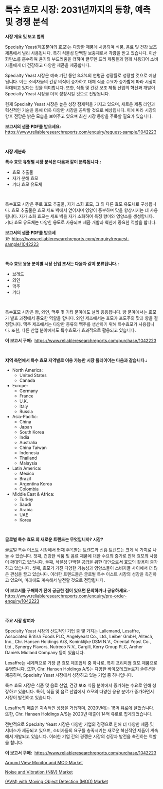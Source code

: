 <p><h1>특수 효모 시장: 2031년까지의 동향, 예측 및 경쟁 분석</h1></p><p><strong>시장 개요 및 보고 범위</strong></p>
<p><p>Specialty Yeast(제조분야의 효모)는 다양한 제품에 사용되며 식품, 음료 및 건강 보조 제품에서 널리 사용됩니다. 특히 식물성 단백질 보충제로서 각광을 받고 있습니다. 이산화탄소를 흡수하여 윤기와 부드러움을 더하며 글루텐 프리 제품들과 함께 사용되어 소비자들에게 더 건강하고 다양한 제품을 제공합니다. </p><p>Specialty Yeast 시장은 예측 기간 동안 8.3%의 연평균 성장률로 성장할 것으로 예상됩니다. 이는 소비자들의 건강 의식이 증가하고 대체 식품 수요가 증가함에 따라 시장이 확대되고 있다는 것을 의미합니다. 또한, 식품 및 건강 보조 제품 산업의 혁신과 개발이 Specialty Yeast 시장을 더욱 성장시킬 것으로 전망됩니다.</p><p>현재 Specialty Yeast 시장은 높은 성장 잠재력을 가지고 있으며, 새로운 제품 라인과 혁신적인 기술을 통해 더욱 다양한 시장을 공략할 것으로 예상됩니다. 이에 따라 시장의 향후 전망은 밝은 모습을 보여주고 있으며 최신 시장 동향을 주목할 필요가 있습니다.</p></p>
<p><strong>보고서의 샘플 PDF를 받으세요:</strong> <a href="https://www.reliableresearchreports.com/enquiry/request-sample/1042223">https://www.reliableresearchreports.com/enquiry/request-sample/1042223</a></p>
<p>&nbsp;</p>
<p><strong>시장 세분화</strong></p>
<p><strong>특수 효모 유형별 시장 분석은 다음과 같이 분류됩니다.:</strong></p>
<p><ul><li>효모 추출물</li><li>자가 분해 효모</li><li>기타 효모 유도체</li></ul></p>
<p>&nbsp;</p>
<p><p>특수효모 시장은 주로 효모 추출물, 자가 소화 효모, 그 외 다른 효모 유도체로 구성됩니다. 효모 추출물은 효모 세포 벽에서 얻어지며 영양이 풍부하며 맛을 향상시키는 데 사용됩니다. 자가 소화 효모는 세포 벽을 자가 소화하여 특정 향미와 영양소를 생성합니다. 기타 효모 유도체는 다양한 용도로 사용되며 제품 개발과 혁신에 중요한 역할을 합니다.</p></p>
<p><strong>보고서의 샘플 PDF를 받으세요:</strong>&nbsp;<a href="https://www.reliableresearchreports.com/enquiry/request-sample/1042223">https://www.reliableresearchreports.com/enquiry/request-sample/1042223</a></p>
<p>&nbsp;</p>
<p><strong> 특수 효모 응용 분야별 시장 산업 조사는 다음과 같이 분류됩니다.:</strong></p>
<p><ul><li>브레드</li><li>와인</li><li>맥주</li><li>기타</li></ul></p>
<p>&nbsp;</p>
<p><p>특수효모 시장은 빵, 와인, 맥주 및 기타 분야에도 널리 응용됩니다. 빵 분야에서는 효모가 발효 과정에서 중요한 역할을 합니다. 와인 제조에서는 효모가 포도주의 맛과 향을 결정합니다. 맥주 제조에서는 다양한 종류의 맥주를 생산하기 위해 특수효모가 사용됩니다. 또한, 다른 산업 분야에서도 특수효모가 효과적으로 활용되고 있습니다.</p></p>
<p><strong>이 보고서 구매:</strong>&nbsp; <a href="https://www.reliableresearchreports.com/purchase/1042223">https://www.reliableresearchreports.com/purchase/1042223</a></p>
<p>&nbsp;</p>
<p><strong>지역 측면에서 특수 효모 지역별로 이용 가능한 시장 플레이어는 다음과 같습니다.:</strong></p>
<p><ul>
    <li>
        North America:
        <ul>
            <li>United States</li>
            <li>Canada</li>
        </ul>
    </li>
    <li>
        Europe:
        <ul>
            <li>Germany</li>
            <li>France</li>
            <li>U.K.</li>
            <li>Italy</li>
            <li>Russia</li>
        </ul>
    </li>
    <li>
        Asia-Pacific:
        <ul>
            <li>China</li>
            <li>Japan</li>
            <li>South Korea</li>
            <li>India</li>
            <li>Australia</li>
            <li>China Taiwan</li>
            <li>Indonesia</li>
            <li>Thailand</li>
            <li>Malaysia</li>
        </ul>
    </li>
    <li>
        Latin America:
        <ul>
            <li>Mexico</li>
            <li>Brazil</li>
            <li>Argentina Korea</li>
            <li>Colombia</li>
        </ul>
    </li>
    <li>
        Middle East & Africa:
        <ul>
            <li>Turkey</li>
            <li>Saudi</li>
            <li>Arabia</li>
            <li>UAE</li>
            <li>Korea</li>
        </ul>
    </li>
    </ul></p>
<p>&nbsp;</p>
<p><strong>글로벌 특수 효모 의 새로운 트렌드는 무엇입니까? 시장?</strong></p>
<p><p>글로벌 특수 이스트 시장에서 현재 주목받는 트렌드와 신흥 트렌드는 크게 세 가지로 나눌 수 있습니다. 첫째, 건강한 식품 및 음료 제품에 대한 수요의 증가로 인해 효모의 사용이 확대되고 있습니다. 둘째, 식물성 단백질 공급을 위한 대안으로서 효모의 활용이 증가하고 있습니다. 셋째, 효모가 가진 다양한 기능성과 영양소들이 소비자들 사이에서 더 많은 관심을 끌고 있습니다. 이러한 트렌드들은 글로벌 특수 이스트 시장의 성장을 촉진하고 있으며, 미래에도 계속해서 발전할 것으로 전망됩니다.</p></p>
<p><strong>이 보고서를 구매하기 전에 궁금한 점이 있으면 문의하거나 공유하세요.</strong>- <a href="https://www.reliableresearchreports.com/enquiry/pre-order-enquiry/1042223">https://www.reliableresearchreports.com/enquiry/pre-order-enquiry/1042223</a></p>
<p>&nbsp;</p>
<p><strong>주요 시장 참여자</strong></p>
<p><p>Specialty Yeast 시장의 선도적인 기업 중 몇 가지는 Lallemand, Lesaffre, Associated British Foods PLC, Angelyeast Co., Ltd., Leiber GmbH, Alltech, Inc., Chr. Hansen Holdings A/S, Koninklijke DSM N.V., Oriental Yeast Co., Ltd., Synergy Flavors, Nutreco N.V., Cargill, Kerry Group PLC, Archer Daniels Midland Company 등이 있습니다.</p><p>Lesaffre는 세계적으로 가장 큰 효모 제조업체 중 하나로, 특히 프리미엄 효모 제품으로 유명합니다. 또한, Chr. Hansen Holdings A/S는 다양한 바이오테크놀로지 솔루션을 제공하며, Specialty Yeast 시장에서 성장하고 있는 기업 중 하나입니다.</p><p>특수 효모 시장은 식품 및 음료 산업, 건강 보조 식품 분야에서 증가하는 수요로 인해 성장하고 있습니다. 특히, 식품 및 음료 산업에서 효모의 다양한 응용 분야가 증가하면서 시장이 발전하고 있습니다.</p><p>Lesaffre의 매출은 지속적인 성장을 거듭하며, 2020년에는 18억 유로에 달했습니다. 또한, Chr. Hansen Holdings A/S는 2020년 매출이 14억 유로로 집계되었습니다.</p><p>전반적으로 Specialty Yeast 시장은 다양한 기업의 경쟁으로 인해 더 다양한 제품 및 서비스가 제공되고 있으며, 소비자들의 요구를 충족시키는 새로운 혁신적인 제품이 계속해서 개발되고 있습니다. 이러한 기업 간의 경쟁은 시장의 성장과 발전을 촉진하는 역할을 합니다.</p></p>
<p><strong>이 보고서 구매:</strong>&nbsp;&nbsp;<a href="https://www.reliableresearchreports.com/purchase/1042223">https://www.reliableresearchreports.com/purchase/1042223</a></p>
<p><p><a href="https://funky-papaya-cf4.notion.site/Around-View-Monitor-and-MOD-Market-Share-Market-New-Trends-Analysis-Report-By-Type-By-Application-a69ed86a30e647d1bf808ca8f5e0b5bf">Around View Monitor and MOD Market</a></p><p><a href="https://sore-arch-6db.notion.site/Noise-and-Vibration-N-V-Market-Furnish-Information-about-Market-Size-Market-Share-Market-Dynamic-57e926be33c1404eba2a5d57cfb5345a">Noise and Vibration (N&V) Market</a></p><p><a href="https://confirmed-shield-e13.notion.site/AVM-with-Moving-Object-Detection-MOD-Market-Research-Report-Unlocks-Analysis-on-the-Market-Financ-26fcd0d250b641ff9e9ece89667cbe2a">(AVM) with Moving Object Detection (MOD) Market</a></p></p>
